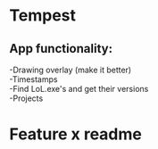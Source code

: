 # Tempest

## App functionality:
-Drawing overlay (make it better)  
-Timestamps  
-Find LoL.exe's and get their versions  
-Projects  

# Feature x readme